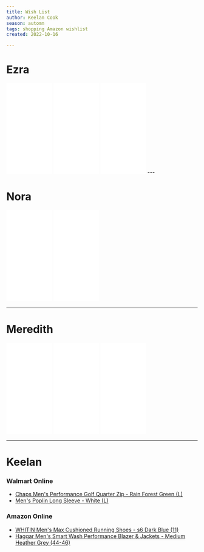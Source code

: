 ```yaml
---
title: Wish List
author: Keelan Cook
season: automn
tags: shopping Amazon wishlist
created: 2022-10-16

---
```


# Ezra
<iframe sandbox="allow-popups allow-scripts allow-modals allow-forms allow-same-origin" style="width:120px;height:240px;" marginwidth="0" marginheight="0" scrolling="no" frameborder="0" src="//ws-na.amazon-adsystem.com/widgets/q?ServiceVersion=20070822&OneJS=1&Operation=GetAdHtml&MarketPlace=US&source=ss&ref=as_ss_li_til&ad_type=product_link&tracking_id=keelancook-20&language=en_US&marketplace=amazon&region=US&placement=B08XC5CDKQ&asins=B08XC5CDKQ&linkId=b00b6153140db1a7f9ae816fe0dbc860&show_border=true&link_opens_in_new_window=true"></iframe>
<iframe sandbox="allow-popups allow-scripts allow-modals allow-forms allow-same-origin" style="width:120px;height:240px;" marginwidth="0" marginheight="0" scrolling="no" frameborder="0" src="//ws-na.amazon-adsystem.com/widgets/q?ServiceVersion=20070822&OneJS=1&Operation=GetAdHtml&MarketPlace=US&source=ss&ref=as_ss_li_til&ad_type=product_link&tracking_id=keelancook-20&language=en_US&marketplace=amazon&region=US&placement=B007GE75HY&asins=B007GE75HY&linkId=21aa20eed3d6fff38e193aa3e432122b&show_border=true&link_opens_in_new_window=true"></iframe>
<iframe sandbox="allow-popups allow-scripts allow-modals allow-forms allow-same-origin" style="width:120px;height:240px;" marginwidth="0" marginheight="0" scrolling="no" frameborder="0" src="//ws-na.amazon-adsystem.com/widgets/q?ServiceVersion=20070822&OneJS=1&Operation=GetAdHtml&MarketPlace=US&source=ss&ref=as_ss_li_til&ad_type=product_link&tracking_id=keelancook-20&language=en_US&marketplace=amazon&region=US&placement=B094MWFMDB&asins=B094MWFMDB&linkId=7bd4f43e0548daae1976f5a4ce697536&show_border=true&link_opens_in_new_window=true"></iframe>
---

# Nora
<iframe sandbox="allow-popups allow-scripts allow-modals allow-forms allow-same-origin" style="width:120px;height:240px;" marginwidth="0" marginheight="0" scrolling="no" frameborder="0" src="//ws-na.amazon-adsystem.com/widgets/q?ServiceVersion=20070822&OneJS=1&Operation=GetAdHtml&MarketPlace=US&source=ss&ref=as_ss_li_til&ad_type=product_link&tracking_id=keelancook-20&language=en_US&marketplace=amazon&region=US&placement=B07HCX7SVX&asins=B07HCX7SVX&linkId=4922093d7d78b95da4acbadcdec0a38e&show_border=true&link_opens_in_new_window=true"></iframe>
<iframe sandbox="allow-popups allow-scripts allow-modals allow-forms allow-same-origin" style="width:120px;height:240px;" marginwidth="0" marginheight="0" scrolling="no" frameborder="0" src="//ws-na.amazon-adsystem.com/widgets/q?ServiceVersion=20070822&OneJS=1&Operation=GetAdHtml&MarketPlace=US&source=ss&ref=as_ss_li_til&ad_type=product_link&tracking_id=keelancook-20&language=en_US&marketplace=amazon&region=US&placement=B00BYD5JMG&asins=B00BYD5JMG&linkId=4f2956a460feac4d2a50018286c20c66&show_border=true&link_opens_in_new_window=true"></iframe>

---

# Meredith
<iframe sandbox="allow-popups allow-scripts allow-modals allow-forms allow-same-origin" style="width:120px;height:240px;" marginwidth="0" marginheight="0" scrolling="no" frameborder="0" src="//ws-na.amazon-adsystem.com/widgets/q?ServiceVersion=20070822&OneJS=1&Operation=GetAdHtml&MarketPlace=US&source=ss&ref=as_ss_li_til&ad_type=product_link&tracking_id=keelancook-20&language=en_US&marketplace=amazon&region=US&placement=B00GJAVQM6&asins=B00GJAVQM6&linkId=14b92450f57d4d306223788b33cf83c9&show_border=true&link_opens_in_new_window=true"></iframe>
<iframe sandbox="allow-popups allow-scripts allow-modals allow-forms allow-same-origin" style="width:120px;height:240px;" marginwidth="0" marginheight="0" scrolling="no" frameborder="0" src="//ws-na.amazon-adsystem.com/widgets/q?ServiceVersion=20070822&OneJS=1&Operation=GetAdHtml&MarketPlace=US&source=ss&ref=as_ss_li_til&ad_type=product_link&tracking_id=keelancook-20&language=en_US&marketplace=amazon&region=US&placement=B06XFHS59J&asins=B06XFHS59J&linkId=9c4dff757e1ca357ae06b363b441d18b&show_border=true&link_opens_in_new_window=true"></iframe>
<iframe sandbox="allow-popups allow-scripts allow-modals allow-forms allow-same-origin" style="width:120px;height:240px;" marginwidth="0" marginheight="0" scrolling="no" frameborder="0" src="//ws-na.amazon-adsystem.com/widgets/q?ServiceVersion=20070822&OneJS=1&Operation=GetAdHtml&MarketPlace=US&source=ss&ref=as_ss_li_til&ad_type=product_link&tracking_id=keelancook-20&language=en_US&marketplace=amazon&region=US&placement=B09HN13FN4&asins=B09HN13FN4&linkId=64ea944a830cf92c7e425fef56a4a226&show_border=true&link_opens_in_new_window=true"></iframe>
 
---

# Keelan

###  Walmart Online
- [Chaps Men's Performance Golf Quarter Zip - Rain Forest Green (L)](https://goto.walmart.com/c/3760102/1328573/9383?prodsku=1914010389&u=https%3A%2F%2Fwww.walmart.com%2Fip%2FChaps-Men-s-Performance-Golf-Quarter-Zip-Knit-Sizes-S-up-to-3XL%2F1914010389&intsrc=PUI2_9965)
- [Men's Poplin Long Sleeve - White (L)](https://goto.walmart.com/c/3760102/1328573/9383?prodsku=172044659&u=https%3A%2F%2Fwww.walmart.com%2Fip%2FGeorge-Men-s-Poplin-Shirt-with-Long-Sleeves%2F172044659&intsrc=PUI2_9965)

### Amazon Online
- [WHITIN Men's Max Cushioned Running Shoes - s6 Dark Blue (11)](https://amzn.to/3VgOdxg)
- [Haggar Men's Smart Wash Performance Blazer & Jackets - Medium Heather Grey (44-46)](https://amzn.to/3Oz4pYQ)
